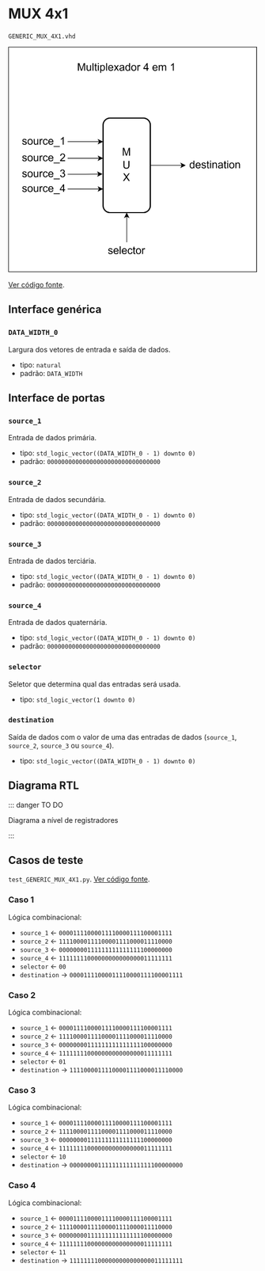 # MUX 4x1

`GENERIC_MUX_4X1.vhd`

![Diagrama de portas do multiplexador 4 em 1](../../public/images/referencia/componentes/generic_mux_4x1.drawio.svg)

[Ver código fonte](https://github.com/pfeinsper/24a-CTI-RISCV/blob/main/src/GENERIC_MUX_4X1.vhd).

## Interface genérica

### `DATA_WIDTH_0`

Largura dos vetores de entrada e saída de dados.

- tipo: `natural`
- padrão: `DATA_WIDTH`

## Interface de portas

### `source_1`

Entrada de dados primária.

- tipo: `std_logic_vector((DATA_WIDTH_0 - 1) downto 0)`
- padrão: `00000000000000000000000000000000`

### `source_2`

Entrada de dados secundária.

- tipo: `std_logic_vector((DATA_WIDTH_0 - 1) downto 0)`
- padrão: `00000000000000000000000000000000`

### `source_3`

Entrada de dados terciária.

- tipo: `std_logic_vector((DATA_WIDTH_0 - 1) downto 0)`
- padrão: `00000000000000000000000000000000`

### `source_4`

Entrada de dados quaternária.

- tipo: `std_logic_vector((DATA_WIDTH_0 - 1) downto 0)`
- padrão: `00000000000000000000000000000000`

### `selector`

Seletor que determina qual das entradas será usada.

- tipo: `std_logic_vector(1 downto 0)`

### `destination`

Saída de dados com o valor de uma das entradas de dados (`source_1`, `source_2`, `source_3` ou `source_4`).

- tipo: `std_logic_vector((DATA_WIDTH_0 - 1) downto 0)`

## Diagrama RTL

::: danger TO DO

Diagrama a nível de registradores

:::

## Casos de teste

`test_GENERIC_MUX_4X1.py`.
[Ver código fonte](https://github.com/pfeinsper/24a-CTI-RISCV/blob/main/test/test_GENERIC_MUX_4X1.py).

### Caso 1

Lógica combinacional:

- `source_1` &larr; `00001111000011110000111100001111`
- `source_2` &larr; `11110000111100001111000011110000`
- `source_3` &larr; `00000000111111111111111100000000`
- `source_4` &larr; `11111111000000000000000011111111`
- `selector` &larr; `00`
- `destination` &rarr; `00001111000011110000111100001111`

### Caso 2

Lógica combinacional:

- `source_1` &larr; `00001111000011110000111100001111`
- `source_2` &larr; `11110000111100001111000011110000`
- `source_3` &larr; `00000000111111111111111100000000`
- `source_4` &larr; `11111111000000000000000011111111`
- `selector` &larr; `01`
- `destination` &rarr; `11110000111100001111000011110000`

### Caso 3

Lógica combinacional:

- `source_1` &larr; `00001111000011110000111100001111`
- `source_2` &larr; `11110000111100001111000011110000`
- `source_3` &larr; `00000000111111111111111100000000`
- `source_4` &larr; `11111111000000000000000011111111`
- `selector` &larr; `10`
- `destination` &rarr; `00000000111111111111111100000000`

### Caso 4

Lógica combinacional:

- `source_1` &larr; `00001111000011110000111100001111`
- `source_2` &larr; `11110000111100001111000011110000`
- `source_3` &larr; `00000000111111111111111100000000`
- `source_4` &larr; `11111111000000000000000011111111`
- `selector` &larr; `11`
- `destination` &rarr; `11111111000000000000000011111111`

